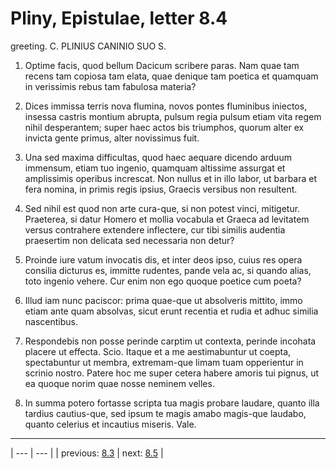 # Pliny, Epistulae, letter 8.4

greeting. C. PLINIUS CANINIO SUO S.



1. Optime facis, quod bellum Dacicum scribere paras. Nam quae tam recens tam copiosa tam elata, quae denique tam poetica et quamquam in verissimis rebus tam fabulosa materia?



2. Dices immissa terris nova flumina, novos pontes fluminibus iniectos, insessa castris montium abrupta, pulsum regia pulsum etiam vita regem nihil desperantem; super haec actos bis triumphos, quorum alter ex invicta gente primus, alter novissimus fuit.



3. Una sed maxima difficultas, quod haec aequare dicendo arduum immensum, etiam tuo ingenio, quamquam altissime assurgat et amplissimis operibus increscat. Non nullus et in illo labor, ut barbara et fera nomina, in primis regis ipsius, Graecis versibus non resultent.



4. Sed nihil est quod non arte cura-que, si non potest vinci, mitigetur. Praeterea, si datur Homero et mollia vocabula et Graeca ad levitatem versus contrahere extendere inflectere, cur tibi similis audentia praesertim non delicata sed necessaria non detur?



5. Proinde iure vatum invocatis dis, et inter deos ipso, cuius res opera consilia dicturus es, immitte rudentes, pande vela ac, si quando alias, toto ingenio vehere. Cur enim non ego quoque poetice cum poeta?



6. Illud iam nunc paciscor: prima quae-que ut absolveris mittito, immo etiam ante quam absolvas, sicut erunt recentia et rudia et adhuc similia nascentibus.



7. Respondebis non posse perinde carptim ut contexta, perinde incohata placere ut effecta. Scio. Itaque et a me aestimabuntur ut coepta, spectabuntur ut membra, extremam-que limam tuam opperientur in scrinio nostro. Patere hoc me super cetera habere amoris tui pignus, ut ea quoque norim quae nosse neminem velles.



8. In summa potero fortasse scripta tua magis probare laudare, quanto illa tardius cautius-que, sed ipsum te magis amabo magis-que laudabo, quanto celerius et incautius miseris. Vale.



---

| --- | --- |
| previous: [8.3](../8.3/) | next: [8.5](../8.5/) |
